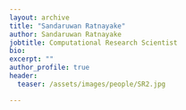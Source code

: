```yaml
---
layout: archive
title: "Sandaruwan Ratnayake"
author: Sandaruwan Ratnayake
jobtitle: Computational Research Scientist
bio:
excerpt: ""
author_profile: true
header:
  teaser: /assets/images/people/SR2.jpg

---
```

